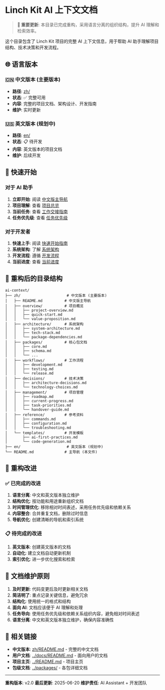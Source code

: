 # Linch Kit AI 上下文文档

> **📢 重要更新**: 本目录已完成重构，采用语言分离的组织结构，提升 AI 理解和检索效率。

这个目录包含了 Linch Kit 项目的完整 AI 上下文信息，用于帮助 AI 助手理解项目结构、技术决策和开发流程。

## 🌐 语言版本

### 🇨🇳 中文版本 (主要版本)

- **路径**: [zh/](./zh/)
- **状态**: ✅ 完整可用
- **内容**: 完整的项目文档、架构设计、开发指南
- **维护**: 实时更新

### 🇺🇸 英文版本 (规划中)

- **路径**: [en/](./en/)
- **状态**: 📋 待开发
- **内容**: 英文版本的项目文档
- **维护**: 后续开发

## 🎯 快速开始

### 对于 AI 助手

1. **立即开始**: 阅读 [中文版主导航](./zh/README.md)
2. **项目理解**: 查看 [项目总览](./zh/overview/project-overview.md)
3. **当前任务**: 查看 [工作交接指南](./zh/management/handover-guide.md)
4. **任务优先级**: 查看 [任务优先级](./zh/management/task-priorities.md)

### 对于开发者

1. **快速上手**: 阅读 [快速开始指南](./zh/overview/quick-start.md)
2. **系统架构**: 了解 [系统架构](./zh/architecture/system-architecture.md)
3. **开发流程**: 遵循 [开发流程](./zh/workflows/development.md)
4. **当前进度**: 查看 [当前进度](./zh/management/current-progress.md)

## 📁 重构后的目录结构

```
ai-context/
├── zh/                     # 中文版本 (主要版本)
│   ├── README.md          # 中文版主导航
│   ├── overview/          # 项目概览
│   │   ├── project-overview.md
│   │   ├── quick-start.md
│   │   └── value-proposition.md
│   ├── architecture/      # 系统架构
│   │   ├── system-architecture.md
│   │   ├── tech-stack.md
│   │   └── package-dependencies.md
│   ├── packages/          # 核心包文档
│   │   ├── core.md
│   │   ├── schema.md
│   │   └── ...
│   ├── workflows/         # 工作流程
│   │   ├── development.md
│   │   ├── testing.md
│   │   └── release.md
│   ├── decisions/         # 技术决策
│   │   ├── architecture-decisions.md
│   │   └── technology-choices.md
│   ├── management/        # 项目管理
│   │   ├── roadmap.md
│   │   ├── current-progress.md
│   │   ├── task-priorities.md
│   │   └── handover-guide.md
│   ├── reference/         # 参考资料
│   │   ├── commands.md
│   │   ├── configuration.md
│   │   └── troubleshooting.md
│   └── templates/         # 开发模板
│       ├── ai-first-practices.md
│       └── code-generation.md
├── en/                     # 英文版本 (规划中)
└── README.md              # 主导航 (本文件)
```

## 🔄 重构改进

### ✅ 已完成的改进

1. **语言分离**: 中文和英文版本独立维护
2. **结构优化**: 按功能和用途重新组织文档
3. **时间管理优化**: 移除相对时间表述，采用任务优先级和依赖关系
4. **内容整合**: 合并重复文档，删除过时信息
5. **导航优化**: 创建清晰的导航和索引系统

### 📋 待完成的改进

1. **英文版本**: 创建英文版本的文档
2. **自动化**: 建立文档自动更新机制
3. **索引优化**: 进一步优化搜索和检索

## 📝 文档维护原则

1. **及时更新**: 代码变更后及时更新相关文档
2. **简洁明了**: 重点记录关键信息，避免冗余
3. **结构化**: 使用统一的格式和结构
4. **面向 AI**: 文档应该便于 AI 理解和处理
5. **任务导向**: 使用任务优先级和依赖关系组织内容，避免相对时间表述
6. **语言分离**: 中文和英文版本独立维护，确保内容准确性

## 🔗 相关链接

- **中文版本**: [zh/README.md](./zh/README.md) - 完整的中文文档
- **用户文档**: [../docs/README.md](../docs/README.md) - 面向用户的文档
- **项目主页**: [../README.md](../README.md) - 项目主页
- **包级文档**: [../packages/](../packages/) - 各包详细文档

---

**重构版本**: v2.0
**最后更新**: 2025-06-20
**维护责任**: AI Assistant + 开发团队
